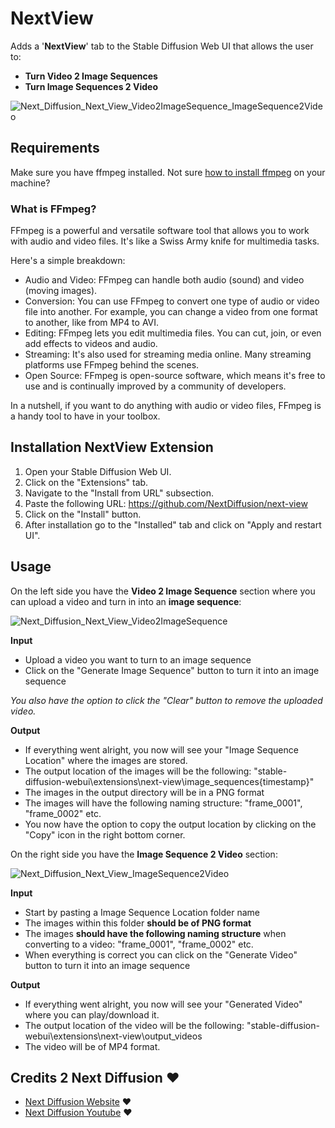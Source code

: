# NextView

Adds a '**NextView**' tab to the Stable Diffusion Web UI that allows the user to:
- **Turn Video 2 Image Sequences**
- **Turn Image Sequences 2 Video**

![Next_Diffusion_Next_View_Video2ImageSequence_ImageSequence2Video](https://res.cloudinary.com/db7mzrftq/image/upload/v1695207953/Next_Diffusion_Next_View_Video2_Image_Sequence_Image_Sequence2_Video_d463eb9365.webp)

## Requirements
Make sure you have ffmpeg installed. Not sure [how to install ffmpeg](https://www.nextdiffusion.ai/tutorials/how-to-install-ffmpeg-on-windows-for-stable-diffusion-a-comprehensive-guide) on your machine?

### What is FFmpeg?
FFmpeg is a powerful and versatile software tool that allows you to work with audio and video files. It's like a Swiss Army knife for multimedia tasks.

Here's a simple breakdown:
- Audio and Video: FFmpeg can handle both audio (sound) and video (moving images).
- Conversion: You can use FFmpeg to convert one type of audio or video file into another. For example, you can change a video from one format to another, like from MP4 to AVI.
- Editing: FFmpeg lets you edit multimedia files. You can cut, join, or even add effects to videos and audio.
- Streaming: It's also used for streaming media online. Many streaming platforms use FFmpeg behind the scenes.
- Open Source: FFmpeg is open-source software, which means it's free to use and is continually improved by a community of developers.

In a nutshell, if you want to do anything with audio or video files, FFmpeg is a handy tool to have in your toolbox.

## Installation NextView Extension

1. Open your Stable Diffusion Web UI.
2. Click on the "Extensions" tab.
3. Navigate to the "Install from URL" subsection.
4. Paste the following URL: https://github.com/NextDiffusion/next-view
5. Click on the "Install" button.
6. After installation go to the "Installed" tab and click on "Apply and restart UI".

## Usage

On the left side you have the **Video 2 Image Sequence** section where you can upload a video and turn in into an **image sequence**:

![Next_Diffusion_Next_View_Video2ImageSequence](https://res.cloudinary.com/db7mzrftq/image/upload/v1695209566/Next_Diffusion_Next_View_Video2_Image_Sequence_nextdiffusion_943d22af2e.webp)

**Input**
- Upload a video you want to turn to an image sequence
- Click on the "Generate Image Sequence" button to turn it into an image sequence

_You also have the option to click the "Clear" button to remove the uploaded video._

**Output**
- If everything went alright, you now will see your "Image Sequence Location" where the images are stored.
- The output location of the images will be the following: "stable-diffusion-webui\extensions\next-view\image_sequences\{timestamp}"
- The images in the output directory will be in a PNG format
- The images will have the following naming structure: "frame_0001", "frame_0002" etc. 
- You now have the option to copy the output location by clicking on the "Copy" icon in the right bottom corner.


On the right side you have the **Image Sequence 2 Video** section:

![Next_Diffusion_Next_View_ImageSequence2Video](https://res.cloudinary.com/db7mzrftq/image/upload/v1695209722/Next_Diffusion_Next_View_Image_Sequence2_Video_4cb9aca4ae.webp)

**Input**
- Start by pasting a Image Sequence Location folder name
- The images within this folder **should be of PNG format**
- The images **should have the following naming structure** when converting to a video: "frame_0001", "frame_0002" etc. 
- When everything is correct you can click on the "Generate Video" button to turn it into an image sequence

**Output**
- If everything went alright, you now will see your "Generated Video" where you can play/download it.
- The output location of the video will be the following: "stable-diffusion-webui\extensions\next-view\output_videos
- The video will be of MP4 format.

## Credits 2 **Next Diffusion** ❤️

- [Next Diffusion Website](https://www.nextdiffusion.ai/) ❤
- [Next Diffusion Youtube](https://www.youtube.com/channel/UCd9UIUkLnjE-Fj-CGFdU74Q?sub_confirmation=1) ❤
